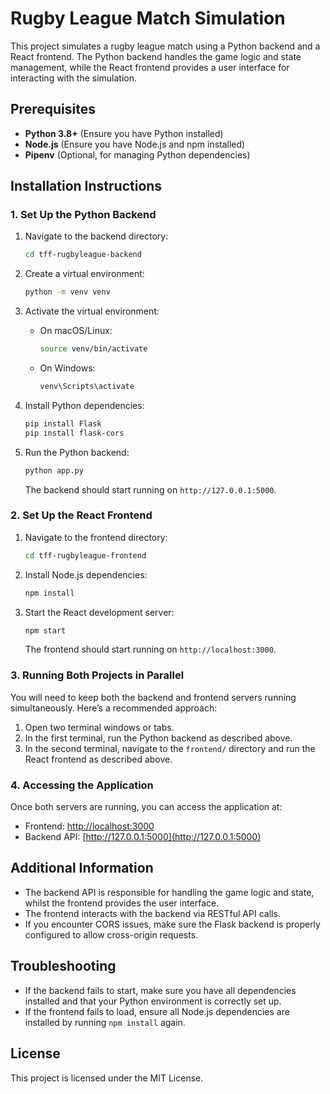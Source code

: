 # Rugby League Match Simulation

This project simulates a rugby league match using a Python backend and a React frontend. The Python backend handles the game logic and state management, while the React frontend provides a user interface for interacting with the simulation.


## Prerequisites

- **Python 3.8+** (Ensure you have Python installed)
- **Node.js** (Ensure you have Node.js and npm installed)
- **Pipenv** (Optional, for managing Python dependencies)

## Installation Instructions

### 1. Set Up the Python Backend

1. Navigate to the backend directory:

    ```bash
    cd tff-rugbyleague-backend
    ```

2. Create a virtual environment:

    ```bash
    python -m venv venv
    ```

3. Activate the virtual environment:

    - On macOS/Linux:
      ```bash
      source venv/bin/activate
      ```

    - On Windows:
      ```bash
      venv\Scripts\activate
      ```

4. Install Python dependencies:
    ```bash
    pip install Flask
    pip install flask-cors
    ```

5. Run the Python backend:

    ```bash
    python app.py
    ```

   The backend should start running on `http://127.0.0.1:5000`.

### 2. Set Up the React Frontend

1. Navigate to the frontend directory:

    ```bash
    cd tff-rugbyleague-frontend
    ```

2. Install Node.js dependencies:

    ```bash
    npm install
    ```

3. Start the React development server:

    ```bash
    npm start
    ```

   The frontend should start running on `http://localhost:3000`.

### 3. Running Both Projects in Parallel

You will need to keep both the backend and frontend servers running simultaneously. Here’s a recommended approach:

1. Open two terminal windows or tabs.
2. In the first terminal, run the Python backend as described above.
3. In the second terminal, navigate to the `frontend/` directory and run the React frontend as described above.

### 4. Accessing the Application

Once both servers are running, you can access the application at:

- Frontend: [http://localhost:3000](http://localhost:3000)
- Backend API: [http://127.0.0.1:5000](http://127.0.0.1:5000)

## Additional Information

- The backend API is responsible for handling the game logic and state, whilst the frontend provides the user interface.
- The frontend interacts with the backend via RESTful API calls.
- If you encounter CORS issues, make sure the Flask backend is properly configured to allow cross-origin requests.

## Troubleshooting

- If the backend fails to start, make sure you have all dependencies installed and that your Python environment is correctly set up.
- If the frontend fails to load, ensure all Node.js dependencies are installed by running `npm install` again.

## License

This project is licensed under the MIT License.
